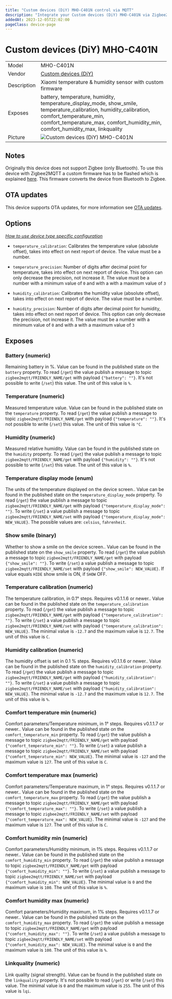 ```yaml
---
title: "Custom devices (DiY) MHO-C401N control via MQTT"
description: "Integrate your Custom devices (DiY) MHO-C401N via Zigbee2MQTT with whatever smart home infrastructure you are using without the vendor's bridge or gateway."
addedAt: 2023-12-05T22:02:00
pageClass: device-page
---
```


<!-- !!!! -->
<!-- ATTENTION: This file is auto-generated through docgen! -->
<!-- You can only edit the "Notes"-Section between the two comment lines "Notes BEGIN" and "Notes END". -->
<!-- Do not use h1 or h2 heading within "## Notes"-Section. -->
<!-- !!!! -->

# Custom devices (DiY) MHO-C401N

|     |     |
|-----|-----|
| Model | MHO-C401N  |
| Vendor  | [Custom devices (DiY)](/supported-devices/#v=Custom%20devices%20(DiY))  |
| Description | Xiaomi temperature & humidity sensor with custom firmware |
| Exposes | battery, temperature, humidity, temperature_display_mode, show_smile, temperature_calibration, humidity_calibration, comfort_temperature_min, comfort_temperature_max, comfort_humidity_min, comfort_humidity_max, linkquality |
| Picture | ![Custom devices (DiY) MHO-C401N](https://www.zigbee2mqtt.io/images/devices/MHO-C401N.jpg) |


<!-- Notes BEGIN: You can edit here. Add "## Notes" headline if not already present. -->
## Notes

Originally this device does not support Zigbee (only Bluetooth).
To use this device with Zigbee2MQTT a custom firmware has to be flashed which is explained [here](https://github.com/pvvx/ZigbeeTLc). This firmware converts the device from Bluetooth to Zigbee.
<!-- Notes END: Do not edit below this line -->


## OTA updates
This device supports OTA updates, for more information see [OTA updates](../guide/usage/ota_updates.md).


## Options
*[How to use device type specific configuration](../guide/configuration/devices-groups.md#specific-device-options)*

* `temperature_calibration`: Calibrates the temperature value (absolute offset), takes into effect on next report of device. The value must be a number.

* `temperature_precision`: Number of digits after decimal point for temperature, takes into effect on next report of device. This option can only decrease the precision, not increase it. The value must be a number with a minimum value of `0` and with a with a maximum value of `3`

* `humidity_calibration`: Calibrates the humidity value (absolute offset), takes into effect on next report of device. The value must be a number.

* `humidity_precision`: Number of digits after decimal point for humidity, takes into effect on next report of device. This option can only decrease the precision, not increase it. The value must be a number with a minimum value of `0` and with a with a maximum value of `3`


## Exposes

### Battery (numeric)
Remaining battery in %.
Value can be found in the published state on the `battery` property.
To read (`/get`) the value publish a message to topic `zigbee2mqtt/FRIENDLY_NAME/get` with payload `{"battery": ""}`.
It's not possible to write (`/set`) this value.
The unit of this value is `%`.

### Temperature (numeric)
Measured temperature value.
Value can be found in the published state on the `temperature` property.
To read (`/get`) the value publish a message to topic `zigbee2mqtt/FRIENDLY_NAME/get` with payload `{"temperature": ""}`.
It's not possible to write (`/set`) this value.
The unit of this value is `°C`.

### Humidity (numeric)
Measured relative humidity.
Value can be found in the published state on the `humidity` property.
To read (`/get`) the value publish a message to topic `zigbee2mqtt/FRIENDLY_NAME/get` with payload `{"humidity": ""}`.
It's not possible to write (`/set`) this value.
The unit of this value is `%`.

### Temperature display mode (enum)
The units of the temperature displayed on the device screen..
Value can be found in the published state on the `temperature_display_mode` property.
To read (`/get`) the value publish a message to topic `zigbee2mqtt/FRIENDLY_NAME/get` with payload `{"temperature_display_mode": ""}`.
To write (`/set`) a value publish a message to topic `zigbee2mqtt/FRIENDLY_NAME/set` with payload `{"temperature_display_mode": NEW_VALUE}`.
The possible values are: `celsius`, `fahrenheit`.

### Show smile (binary)
Whether to show a smile on the device screen..
Value can be found in the published state on the `show_smile` property.
To read (`/get`) the value publish a message to topic `zigbee2mqtt/FRIENDLY_NAME/get` with payload `{"show_smile": ""}`.
To write (`/set`) a value publish a message to topic `zigbee2mqtt/FRIENDLY_NAME/set` with payload `{"show_smile": NEW_VALUE}`.
If value equals `HIDE` show smile is ON, if `SHOW` OFF.

### Temperature calibration (numeric)
The temperature calibration, in 0.1° steps. Requires v0.1.1.6 or newer..
Value can be found in the published state on the `temperature_calibration` property.
To read (`/get`) the value publish a message to topic `zigbee2mqtt/FRIENDLY_NAME/get` with payload `{"temperature_calibration": ""}`.
To write (`/set`) a value publish a message to topic `zigbee2mqtt/FRIENDLY_NAME/set` with payload `{"temperature_calibration": NEW_VALUE}`.
The minimal value is `-12.7` and the maximum value is `12.7`.
The unit of this value is `C`.

### Humidity calibration (numeric)
The humidity offset is set in 0.1 % steps. Requires v0.1.1.6 or newer..
Value can be found in the published state on the `humidity_calibration` property.
To read (`/get`) the value publish a message to topic `zigbee2mqtt/FRIENDLY_NAME/get` with payload `{"humidity_calibration": ""}`.
To write (`/set`) a value publish a message to topic `zigbee2mqtt/FRIENDLY_NAME/set` with payload `{"humidity_calibration": NEW_VALUE}`.
The minimal value is `-12.7` and the maximum value is `12.7`.
The unit of this value is `%`.

### Comfort temperature min (numeric)
Comfort parameters/Temperature minimum, in 1° steps. Requires v0.1.1.7 or newer..
Value can be found in the published state on the `comfort_temperature_min` property.
To read (`/get`) the value publish a message to topic `zigbee2mqtt/FRIENDLY_NAME/get` with payload `{"comfort_temperature_min": ""}`.
To write (`/set`) a value publish a message to topic `zigbee2mqtt/FRIENDLY_NAME/set` with payload `{"comfort_temperature_min": NEW_VALUE}`.
The minimal value is `-127` and the maximum value is `127`.
The unit of this value is `C`.

### Comfort temperature max (numeric)
Comfort parameters/Temperature maximum, in 1° steps. Requires v0.1.1.7 or newer..
Value can be found in the published state on the `comfort_temperature_max` property.
To read (`/get`) the value publish a message to topic `zigbee2mqtt/FRIENDLY_NAME/get` with payload `{"comfort_temperature_max": ""}`.
To write (`/set`) a value publish a message to topic `zigbee2mqtt/FRIENDLY_NAME/set` with payload `{"comfort_temperature_max": NEW_VALUE}`.
The minimal value is `-127` and the maximum value is `127`.
The unit of this value is `C`.

### Comfort humidity min (numeric)
Comfort parameters/Humidity minimum, in 1% steps. Requires v0.1.1.7 or newer..
Value can be found in the published state on the `comfort_humidity_min` property.
To read (`/get`) the value publish a message to topic `zigbee2mqtt/FRIENDLY_NAME/get` with payload `{"comfort_humidity_min": ""}`.
To write (`/set`) a value publish a message to topic `zigbee2mqtt/FRIENDLY_NAME/set` with payload `{"comfort_humidity_min": NEW_VALUE}`.
The minimal value is `0` and the maximum value is `100`.
The unit of this value is `%`.

### Comfort humidity max (numeric)
Comfort parameters/Humidity maximum, in 1% steps. Requires v0.1.1.7 or newer..
Value can be found in the published state on the `comfort_humidity_max` property.
To read (`/get`) the value publish a message to topic `zigbee2mqtt/FRIENDLY_NAME/get` with payload `{"comfort_humidity_max": ""}`.
To write (`/set`) a value publish a message to topic `zigbee2mqtt/FRIENDLY_NAME/set` with payload `{"comfort_humidity_max": NEW_VALUE}`.
The minimal value is `0` and the maximum value is `100`.
The unit of this value is `%`.

### Linkquality (numeric)
Link quality (signal strength).
Value can be found in the published state on the `linkquality` property.
It's not possible to read (`/get`) or write (`/set`) this value.
The minimal value is `0` and the maximum value is `255`.
The unit of this value is `lqi`.

